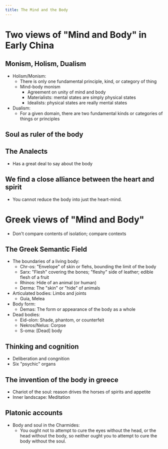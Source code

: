 ```yaml
---
title: The Mind and the Body
---
```


# Two views of "Mind and Body" in Early China

## Monism, Holism, Dualism

* Holism/Monism:
  * There is only one fundamental principle, kind, or category of thing
  * Mind-body monism
    * Agreement on unity of mind and body
    * Materialists: mental states are simply physical states
    * Idealists: physical states are really mental states
* Dualism:
  * For a given domain, there are two fundamental kinds or categories of things
    or principles

## Soul as ruler of the body

## The Analects

* Has a great deal to say about the body

## We find a close alliance between the heart and spirit

* You cannot reduce the body into just the heart-mind.

# Greek views of "Mind and Body"

* Don't compare contents of isolation; compare contexts

## The Greek Semantic Field

* The boundaries of a living body:
  * Chr\-os: "Envelope" of skin or flehs, bounding the limit of the body
  * Sarx: "Flesh" covering the bones; "fleshy" side of leather; edible flesh of
    a fruit
  * Rhinos: Hide of an animal (or human)
  * Derma: The "skin" or "hide" of animals
* Articulated bodies: Limbs and joints
  * Guia, Melea
* Body form:
  * Demas: The form or appearance of the body as a whole
* Dead bodies:
  * Eid\-olon: Shade, phantom, or counterfeit
  * Nekros/Nelus: Corpse
  * S\-oma: [Dead] body

## Thinking and cognition

* Deliberation and congnition
* Six "psychic" organs

## The invention of the body in greece

* Chariot of the soul: reason drives the horses of spirits and appetite
* Inner landscape: Meditation

## Platonic accounts
* Body and soul in the Charmides:
  * You ought not to attempt to cure the eyes without the head, or the head
    without the body, so neither ought you to attempt to cure the body without
    the soul.

<!-- vim: tw=80 ts=2 sw=2 expandtab
-->
